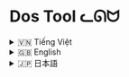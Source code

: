 # Dos Tool ᓚᘏᗢ



<details>
<summary> 🇻🇳  Tiếng Việt</summary>

## Mô tả

**Dos Tool** là một công cụ mã nguồn mở được viết bằng Python, cho phép bạn thực hiện các cuộc tấn công DoS (Từ chối Dịch vụ) vào các máy chủ web. Công cụ này hỗ trợ nhiều phương thức tấn công khác nhau, bao gồm:

*   **GET Flood:** Gửi một lượng lớn các yêu cầu GET đến máy chủ mục tiêu.
*   **POST Flood:** Gửi một lượng lớn các yêu cầu POST với dữ liệu ngẫu nhiên đến máy chủ mục tiêu.
*   **Mixed HTTP Methods:**  Kết hợp các phương thức HTTP khác nhau (GET, POST, PUT, DELETE) để tấn công.
*   **Slowloris:** Duy trì nhiều kết nối HTTP đến máy chủ mục tiêu, nhưng chỉ gửi các header không hoàn chỉnh, làm cạn kiệt tài nguyên của máy chủ.
*   **R.U.D.Y (R-U-Dead-Yet):** Gửi các yêu cầu POST với trường `Content-Length` rất lớn, nhưng sau đó gửi dữ liệu thực tế rất chậm, từng byte một, làm máy chủ phải chờ đợi trong thời gian dài.
*  **Search Engine Attack:**  Gửi requests đến trang tìm kiếm (ví dụ như: /search?=...).

Công cụ cũng cho phép bạn tùy chỉnh các tham số như số lượng luồng, thời gian tấn công, User-Agent, cookie, và nhiều tham số khác.

## ⚠️ Cảnh báo ⚠️

*   **Trách nhiệm pháp lý:** Việc sử dụng công cụ này để tấn công các hệ thống mà bạn không có quyền truy cập là **bất hợp pháp** và có thể dẫn đến hậu quả pháp lý nghiêm trọng.  Chỉ sử dụng công cụ này trên các hệ thống mà bạn có quyền kiểm thử.
*   **Ảnh hưởng đến hệ thống:** Các cuộc tấn công DoS có thể làm gián đoạn hoặc ngừng hoạt động của các dịch vụ trực tuyến. Hãy cân nhắc kỹ lưỡng trước khi thực hiện tấn công.
*   **Mục đích giáo dục:** Công cụ này được thiết kế cho mục đích giáo dục và nghiên cứu bảo mật. Tác giả không chịu trách nhiệm cho bất kỳ hành vi sử dụng sai mục đích nào.

## Các tính năng chính

*   **Đa luồng:** Tấn công đồng thời bằng nhiều luồng, tăng hiệu quả tấn công.
*   **Tùy biến cao:**  Cho phép tùy chỉnh nhiều tham số như:
    *   Số lượng luồng.
    *   Thời gian tấn công.
    *   User-Agent (từ file hoặc thủ công).
    *   Cookie.
    *   Headers tùy chỉnh (cho Slowloris và R.U.D.Y).
    *   Tốc độ làm mới (cập nhật thông tin).
*   **Hỗ trợ nhiều phương thức tấn công:** GET, POST, PUT, DELETE, Slowloris, R.U.D.Y, và Search Engine Attack.
*   **Giao diện trực quan:** Sử dụng thư viện `rich` để hiển thị thông tin trạng thái tấn công một cách đẹp mắt và dễ theo dõi.
*   **Logging:** Ghi lại log của cuộc tấn công vào file (tùy chọn).
*   **Tự động tạo User-Agent, Request:** Nếu bạn chọn.

## Cài đặt

1.  **Cài đặt Python:** Đảm bảo bạn đã cài đặt Python 3.7 trở lên.
2.  **Clone repository (hoặc tải xuống):**
    ```bash
    git clone https://github.com/Rin1809/Dos_Tool.git
    cd Dos-Tool
    ```
3.   **(Tùy chọn) Tạo và kích hoạt môi trường ảo:**  Điều này được khuyến nghị để tránh xung đột thư viện.
    ```bash
     python -m venv moitruongao
    ```

    * Trên window:
        ```
        moitruongao\Scripts\activate
        ```

    * Trên (Linux/macOS):
         ```
         source moitruongao/bin/activate
         ```
4.  **Cài đặt các thư viện cần thiết:**  `requirements.txt` đã được tạo sẵn (nằm trong folder).
    *Nếu chưa có `requirements.txt` hãy tạo thủ công (với nội dung liệt kê các thư viện sau):
        ```
        requests
        aiohttp
        rich
        ```
     ```bash
     pip install -r requirements.txt
     ```

## Cách sử dụng

1.  **Chạy file `run.bat`:** File này sẽ tự động kiểm tra và cài đặt môi trường ảo (nếu chưa có), cài đặt các thư viện cần thiết, và sau đó chạy công cụ.

2.  **Nhập các tham số:**  Công cụ sẽ yêu cầu bạn nhập các thông tin sau:
    *   **Chế độ tấn công:**  Chọn một trong các chế độ:
        *   **1:** Tấn công GET đơn giản (mặc định).
        *   **2:** Tấn công TÙY CHỈNH (cho phép chọn nhiều phương thức HTTP).
        *   **3:** Tấn công Slowloris.
        *   **4:** Tấn công R.U.D.Y.
        *   **5:**  Tấn công SEARCH
    *   **URL mục tiêu:**
        *   **Từ file:**  Nhập tên file chứa danh sách các URL (mỗi URL một dòng). Ví dụ: `urls.txt`.
        *   **Thủ công:** Nhập trực tiếp URL, ví dụ: `https://example.com`.
        *  Với Search engine, bạn nhập URL có dạng: `https://yurineko.my/search?query=` (Nếu thủ công), và làm theo hướng dẫn.
    *   **Số lượng luồng:**  Số lượng kết nối đồng thời (ví dụ: 100).
    *   **Tốc độ làm mới (refresh rate):**  Thời gian cập nhật thông tin trạng thái (ví dụ: 0.5 giây).
    *   **Thời gian tấn công:**  Thời gian tấn công (giây). Nhập `0` để tấn công vĩnh viễn (không khuyến khích).
    *   **Tùy chọn phương thức HTTP (nếu chọn chế độ TÙY CHỈNH):**  Nhập các phương thức tấn công, cách nhau bởi dấu phẩy, ví dụ: `GET, POST, PUT`.  Hoặc nhập `ALL` để chọn tất cả.
    *   **Tùy chọn cookie:**  Nếu muốn thêm cookie, nhập `y` và nhập giá trị cookie. Nếu không, nhập `n`.
    *   **Tùy chọn User-Agent:**
        *   **Từ file:**  Nhập tên file chứa danh sách User-Agent (mỗi User-Agent một dòng). Ví dụ: `user_agents.txt`.
        *   **Thủ công:** Nhập User-Agent trực tiếp.
    * **(Chỉ với SLOWLORIS) Ports**  chọn: `80` (HTTP), `443` (HTTPS), hoặc cả hai (`3`).
    * **(Chỉ với SLOWLORIS và R.U.D.Y)**  Chọn lấy header `tự động` hay `thủ công`.
    *   **Lưu log:**  Nếu muốn lưu log, nhập `y`. Nếu không, nhập `n`.

3.  **Theo dõi tiến trình:** Công cụ sẽ hiển thị bảng trạng thái tấn công, bao gồm các thông tin:
    *   Tổng số luồng.
    *   Tổng số yêu cầu.
    *   Số yêu cầu thành công.
    *   Số yêu cầu thất bại.
    *   Thời gian đã trôi qua.
    *   Tiến trình chi tiết cho từng URL (đã hoàn thành / tổng số, phần trăm, tốc độ).
    *   Log các hoạt động gần đây (10 hoạt động cuối).

4.  **Dừng tấn công:**  Nhấn `Ctrl + C` để dừng tấn công.

## Ví dụ chi tiết (rất chi tiết, từng option 1)

**Ví dụ 1: Tấn công GET đơn giản vào một URL**

1.  Chạy `run.bat`.
2.  Chọn chế độ tấn công: `1` (GET).
3.  Chọn cách nhập URL: `2` (thủ công).
4.  Nhập URL: `https://example.com`.
5.  Nhập số luồng: `50`.
6.  Nhập tốc độ làm mới: `0.5`.
7.  Nhập thời gian tấn công: `60` (tấn công trong 60 giây).
8.  Thêm cookie?: `n`.
9.  Chọn User-Agent: `2` (thủ công).
10. Nhập User-Agent: `Mozilla/5.0 (Windows NT 10.0; Win64; x64) AppleWebKit/537.36 (KHTML, like Gecko) Chrome/91.0.4472.124 Safari/537.36`.
11. Lưu log?: `y`.

**Ví dụ 2: Tấn công tùy chỉnh với nhiều phương thức HTTP vào nhiều URL từ file**

1.  Tạo một file `urls.txt` với nội dung sau (mỗi URL một dòng):

    ```
    https://example.com
    https://example.net
    https://example.org
    ```
2.  Chạy `run.bat`.
3.  Chọn chế độ tấn công: `2` (TÙY CHỈNH).
4.  Chọn cách nhập URL: `1` (từ file).
5.  Nhập tên file: `urls.txt`.
6.  Nhập số luồng: `100`.
7.  Nhập tốc độ làm mới: `1`.
8.  Nhập thời gian tấn công: `0` (tấn công vĩnh viễn - *không khuyến khích*, hãy cẩn thận!).
9.  Chọn các phương thức HTTP: `GET, POST`.
10. Thêm cookie?: `y`.
11. Nhập giá trị cookie: `sessionid=abcdef123456; csrftoken=xyz789`.
12. Chọn User-Agent: `1` (từ file).
13. Nhập tên file chứa User-Agent: `user_agents.txt` (bạn cần tạo file này, mỗi dòng một User-Agent).
14. Lưu log?: `n`.

**Ví dụ 3: Tấn công Slowloris**

1.  Chạy `run.bat`
2.  Chọn chế độ tấn công: `3` (Slowloris).
3.  Chọn cách nhập URL: `2` (Nhập thủ công)
4. Nhập URL: `http://example.com`
5. Nhập số lượng: `200`.
6.  Nhập tốc độ làm mới: `0.5`.
7. Nhập thời gian tấn công `30`.
8. Thêm cookie: `n`.
9. Chọn cách lấy headers: `1` (tự động) (Với Slowloris thì nên tự động)
10. Chọn cổng tấn công `3` (Cả hai 80 và 443)
11. Lưu log: `n`

**Ví dụ 4: Tấn công R.U.D.Y.**
Tương tự như trên, nhưng:
 *  Chọn chế độ tấn công `4`.
 * Nên chọn lấy Headers `tự động`.

**Ví dụ 5: Tấn công Search engine**
1.  Chạy `run.bat`
2.  Chọn chế độ tấn công: `5`.
3.  Chọn cách nhập URL: `2` (thủ công)
4. Nhập url search: `https://example.com/search?q=`.
5. Chọn `Có` muốn thêm từ khóa tìm kiếm không?: `y`
6. Nhập từ khóa: `dos,attack,python`.
7.  Và nhập các thông tin khác (threads, time,...)

**Lưu ý quan trọng về Slowloris và R.U.D.Y:**

*   Hai phương thức tấn công này khai thác các lỗ hổng ở tầng ứng dụng (Layer 7), không phải tầng mạng (Layer 3/4 như SYN Flood).
*   Chúng hoạt động bằng cách làm cho máy chủ web "bận rộn" với các kết nối dở dang, thay vì làm quá tải băng thông.
*   Cần điều chỉnh các tham số (như số lượng luồng, thời gian chờ) cho phù hợp với từng mục tiêu.

</details>

<details>
<summary> 🇬🇧 English</summary>

## Description

**Dos Tool** is an open-source tool written in Python that allows you to perform DoS (Denial of Service) attacks on web servers.  This tool supports various attack methods, including:

*   **GET Flood:** Sends a large number of GET requests to the target server.
*   **POST Flood:** Sends a large number of POST requests with random data to the target server.
*   **Mixed HTTP Methods:** Combines different HTTP methods (GET, POST, PUT, DELETE) to attack.
*   **Slowloris:** Maintains multiple HTTP connections to the target server, but only sends incomplete headers, exhausting the server's resources.
*   **R.U.D.Y (R-U-Dead-Yet):** Sends POST requests with a very large `Content-Length` field, but then sends the actual data very slowly, byte by byte, forcing the server to wait for a long time.
* **Search Engine Attack:** Sends requests to a search page (eg: /search?=...).

The tool also allows you to customize parameters such as the number of threads, attack duration, User-Agent, cookies, and more.

## ⚠️ Warning ⚠️

*   **Legal Responsibility:** Using this tool to attack systems that you do not have access to is **illegal** and can lead to serious legal consequences. Only use this tool on systems that you have permission to test.
*   **System Impact:** DoS attacks can disrupt or shut down online services. Consider carefully before carrying out an attack.
*   **Educational Purpose:** This tool is designed for educational and security research purposes. The author is not responsible for any misuse.

## Key Features

*   **Multi-threaded:** Attack simultaneously with multiple threads, increasing attack effectiveness.
*   **Highly Customizable:**  Allows you to customize many parameters such as:
    *   Number of threads.
    *   Attack duration.
    *   User-Agent (from file or manually).
    *   Cookies.
    *   Custom Headers (for Slowloris and R.U.D.Y).
    * Refresh Rate.
*   **Supports multiple attack methods:** GET, POST, PUT, DELETE, Slowloris, R.U.D.Y, and Search Engine Attack.
*   **Intuitive Interface:** Uses the `rich` library to display attack status information in a beautiful and easy-to-follow way.
*   **Logging:**  Logs the attack to a file (optional).
* **Auto generate User-Agent, Requests headers** (If you choose)

## Installation

1.  **Install Python:** Make sure you have Python 3.7 or later installed.
2.  **Clone the repository (or download):**
    ```bash
    git clone https://github.com/Rin1809/Dos_Tool.git)
    cd Dos-Tool
    ```
3.  **(Optional) Create and activate a virtual environment:**  This is recommended to avoid library conflicts.
     ```bash
     python -m venv venv
     ```
     * On Windows:
        ```
        venv\Scripts\activate
        ```
     * On Linux/macOS:
        ```
         source venv/bin/activate
        ```

4.  **Install the required libraries:** `requirements.txt` is included in the folder.
      *If `requirements.txt` is missing, create one manually (list these libs):
        ```
        requests
        aiohttp
        rich
        ```
    ```bash
    pip install -r requirements.txt
    ```

## Usage

1.  **Run the `run.bat` file:** This file will automatically check and install the virtual environment (if it doesn't exist), install the necessary libraries, and then run the tool.

2.  **Enter the parameters:** The tool will ask you to enter the following information:
    *   **Attack Mode:**  Choose one of the following modes:
        *   **1:** Simple GET attack (default).
        *   **2:** CUSTOM attack (allows you to select multiple HTTP methods).
        *   **3:** Slowloris attack.
        *   **4:** R.U.D.Y attack.
        * **5:** Search Attack.
    *   **Target URL:**
        *   **From file:** Enter the name of the file containing the list of URLs (one URL per line).  Example: `urls.txt`.
        *   **Manually:** Enter the URL directly, for example: `https://example.com`.
        * With search engines, use URLs like: `https://yurineko.my/search?query=` (Manually), follow instructions.
    *   **Number of threads:**  The number of concurrent connections (e.g., 100).
    *   **Refresh rate:** The time to update the status information (e.g., 0.5 seconds).
    *   **Attack time:**  The duration of the attack (seconds). Enter `0` for a perpetual attack (not recommended).
    *   **HTTP method options (if CUSTOM mode is selected):** Enter the attack methods, separated by commas, for example: `GET, POST, PUT`. Or enter `ALL` to select all.
    *   **Cookie options:** If you want to add a cookie, enter `y` and enter the cookie value.  Otherwise, enter `n`.
    *   **User-Agent options:**
        *   **From file:**  Enter the name of the file containing the User-Agent list (one User-Agent per line). Example: `user_agents.txt`.
        *   **Manually:** Enter the User-Agent directly.
    * **(SLOWLORIS only)**:  Select ports `80` (HTTP), `443` (HTTPS), or both (`3`).
    * **(SLOWLORIS and R.U.D.Y only):** Select headers are generated `automatically` or `manually`.
    *   **Save log:**  If you want to save the log, enter `y`.  Otherwise, enter `n`.

3.  **Monitor progress:**  The tool will display an attack status table, including information:
    *   Total number of threads.
    *   Total number of requests.
    *   Number of successful requests.
    *   Number of failed requests.
    *   Elapsed time.
    *   Detailed progress for each URL (completed / total, percentage, speed).
    *   Log of recent activity (last 10 activities).

4.  **Stop attack:** Press `Ctrl + C` to stop the attack.

## Detailed Examples

**Example 1: Simple GET attack on a single URL**

1.  Run `run.bat`.
2.  Choose attack mode: `1` (GET).
3.  Choose how to enter the URL: `2` (manually).
4.  Enter URL: `https://example.com`.
5.  Enter the number of threads: `50`.
6.  Enter refresh rate: `0.5`.
7.  Enter attack time: `60` (attack for 60 seconds).
8.  Add cookie?: `n`.
9.  Choose User-Agent: `2` (manually).
10. Enter User-Agent: `Mozilla/5.0 (Windows NT 10.0; Win64; x64) AppleWebKit/537.36 (KHTML, like Gecko) Chrome/91.0.4472.124 Safari/537.36`.
11. Save log?: `y`.

**Example 2: Custom attack with multiple HTTP methods on multiple URLs from a file**

1.  Create a `urls.txt` file with the following content (one URL per line):

    ```
    https://example.com
    https://example.net
    https://example.org
    ```

2.  Run `run.bat`.
3.  Choose attack mode: `2` (CUSTOM).
4.  Choose how to enter the URL: `1` (from file).
5.  Enter file name: `urls.txt`.
6.  Enter number of threads: `100`.
7.  Enter refresh rate: `1`.
8.  Enter attack time: `0` (perpetual attack - *not recommended*, be careful!).
9.  Choose HTTP methods: `GET, POST`.
10. Add cookie?: `y`.
11. Enter cookie value: `sessionid=abcdef123456; csrftoken=xyz789`.
12. Choose User-Agent: `1` (from file).
13. Enter the name of the User-Agent file: `user_agents.txt` (you need to create this file, one User-Agent per line).
14. Save log?: `n`.

**Example 3: Slowloris Attack**

1.  Run `run.bat`
2.  Choose attack mode: `3` (Slowloris)
3. Choose how to input url: `2` (Manually)
4. Enter url `http://example.com`.
5. Enter threads: `200`
6. Enter refresh rate `0.5`.
7. Enter attack time: `30`
8. Add cookie: `n`
9. Choose headers method: `1` (automatically)
10. Choose attack ports: `3` (both 80 and 443).
11. Save log?: `n`

**Example 4: R.U.D.Y. Attack**
Similar, but:
   * Select mode `4`.
   * Recommend to get headers `automatically`.

**Example 5: Search Engine Attack**
1. Run `run.bat`.
2. Choose attack mode: `5` (Search).
3. Choose url input `2` (Manually).
4. Enter url `https://example.com/search?q=`.
5.  Select `y` to input keywords.
6. Input: `dos,attack,python`
7. And input others infomations (threads, time,...)

**Important notes about Slowloris and R.U.D.Y.:**

*   These two attack methods exploit vulnerabilities in the application layer (Layer 7), not the network layer (Layer 3/4 like SYN Flood).
*   They work by keeping web servers "busy" with dangling connections, rather than overloading bandwidth.
*   Parameters (such as number of threads, timeouts) need to be adjusted for each target.
</details>

<details>
<summary> 🇯🇵 日本語</summary>

## 説明

**Dos Tool** は、Python で書かれたオープンソースのツールで、Web サーバーに対して DoS (Denial of Service) 攻撃を実行できます。このツールは、次のようなさまざまな攻撃方法をサポートしています。

*   **GET Flood:** 大量のリクエストをターゲット サーバーに送信します。
*   **POST Flood:** ランダムなデータを含む大量の POST リクエストをターゲット サーバーに送信します。
*   **Mixed HTTP Methods:** さまざまな HTTP メソッド (GET、POST、PUT、DELETE) を組み合わせて攻撃します。
*   **Slowloris:** ターゲット サーバーへの複数の HTTP 接続を維持しますが、不完全なヘッダーのみを送信し、サーバーのリソースを使い果たします。
*   **R.U.D.Y (R-U-Dead-Yet):** 非常に大きな `Content-Length` フィールドを持つ POST リクエストを送信しますが、実際のデータを非常にゆっくりと (1 バイトずつ) 送信し、サーバーを長時間待機させます。
*   **検索エンジンの攻撃:** 検索ページへのリクエストを送信します (例: /search?=...)。

このツールでは、スレッド数、攻撃時間、User-Agent、Cookie などのパラメーターをカスタマイズすることもできます。

## ⚠️ 警告 ⚠️

*   **法的責任:** このツールを使用してアクセス権のないシステムを攻撃することは**違法**であり、深刻な法的結果を招く可能性があります。 このツールは、テストする権限があるシステムでのみ使用してください。
*   **システムへの影響:** DoS 攻撃は、オンライン サービスを中断またはシャットダウンする可能性があります。 攻撃を実行する前に、慎重に検討してください。
*   **教育目的:** このツールは、教育およびセキュリティ研究を目的として設計されています。 著者は、誤用について責任を負いません。

## 主な機能

*   **マルチスレッド:** 複数のスレッドで同時に攻撃し、攻撃効果を高めます。
*   **高度なカスタマイズ性:** 次のような多くのパラメーターをカスタマイズできます。
    *   スレッド数。
    *   攻撃時間。
    *   User-Agent (ファイルから、または手動で)。
    *   Cookie。
    *   カスタム ヘッダー (Slowloris および R.U.D.Y 用)。
    * 更新頻度
*   **複数の攻撃方法をサポート:** GET、POST、PUT、DELETE、Slowloris、R.U.D.Y、および検索エンジンの攻撃。
*   **直感的なインターフェース:** `rich` ライブラリを使用して、攻撃ステータス情報を美しく、わかりやすく表示します。
*   **ログ:** 攻撃のログをファイルに記録します (オプション)。
* **User-Agent、リクエストヘッダーを自動生成します** (選択した場合)。

## インストール

1.  **Python のインストール:** Python 3.7 以降がインストールされていることを確認してください。
2.  **リポジトリのクローン (またはダウンロード):**
    ```bash
    git clone https://github.com/Rin1809/Dos_Tool.git
    cd Dos-Tool
    ```
3.  **(オプション) 仮想環境を作成してアクティブ化する:** ライブラリの競合を避けるために、これをお勧めします。
     ```bash
     python -m venv venv
     ```

      * Windowsの場合:
         ```
         venv\Scripts\activate
         ```

     * Linux/macOS の場合:
         ```
         source venv/bin/activate
         ```
4.  **必要なライブラリをインストールします:** `requirements.txt`はフォルダーに含まれています。
   * `requirements.txt` がない場合は、手動で作成します (次のライブラリをリストします)。
    ```
    requests
    aiohttp
    rich
    ```
    ```bash
    pip install -r requirements.txt
    ```

## 使用方法

1.  **`run.bat` ファイルを実行します:** このファイルは、仮想環境を自動的にチェックしてインストールし (存在しない場合)、必要なライブラリをインストールしてから、ツールを実行します。

2.  **パラメーターを入力します:** ツールは、次の情報を入力するように求めます。
    *   **攻撃モード:** 次のいずれかのモードを選択します。
        *   **1:** 単純な GET 攻撃 (デフォルト)。
        *   **2:** カスタム攻撃 (複数の HTTP メソッドを選択できます)。
        *   **3:** Slowloris 攻撃。
        *   **4:** R.U.D.Y 攻撃。
        * **5:** 検索エンジンの攻撃。
    *   **ターゲット URL:**
        *   **ファイルから:** URL のリスト (1 行に 1 つの URL) を含むファイルの名前を入力します。 例: `urls.txt`.
        *   **手動:** URL を直接入力します。例: `https://example.com`.
        * 検索エンジンの場合は、次のようなURLを使用します: `https://yurineko.my/search?query=` (手動で)、指示に従います。
    *   **スレッド数:** 同時接続数 (例: 100)。
    *   **更新頻度:** ステータス情報を更新する時間 (例: 0.5 秒)。
    *   **攻撃時間:** 攻撃時間 (秒)。 永続的な攻撃の場合は `0` を入力します (推奨しません)。
    *   **HTTP メソッド オプション (カスタム モードが選択されている場合):** 攻撃メソッドをコンマで区切って入力します。例: `GET, POST, PUT`.  または、すべてを選択するには `ALL` と入力します。
    *   **Cookie オプション:** Cookie を追加する場合は、`y` を入力して Cookie 値を入力します。 それ以外の場合は、`n` を入力します。
    *   **User-Agent オプション:**
        *   **ファイルから:** User-Agent リスト (1 行に 1 つの User-Agent) を含むファイルの名前を入力します。例: `user_agents.txt`.
        *   **手動:** User-Agent を直接入力します。
    * **(SLOWLORIS のみ):** ポート `80` (HTTP)、`443` (HTTPS)、または両方 (`3`) を選択します。
    *   **(SLOWLORIS および R.U.D.Y のみ):** ヘッダーを`自動的`に生成するか、`手動`で生成するかを選択します。
    *   **ログを保存:** ログを保存する場合は、`y` を入力します。 それ以外の場合は、`n` を入力します。

3.  **進行状況の監視:** ツールは、攻撃ステータス テーブルを表示します。これには次の情報が含まれます。
    *   スレッドの総数。
    *   リクエストの総数。
    *   成功したリクエストの数。
    *   失敗したリクエストの数。
    *   経過時間。
    *   各 URL の詳細な進行状況 (完了 / 合計、パーセンテージ、速度)。
    *   最近のアクティビティのログ (最後のアクティビティ 10 件)。

4.  **攻撃を停止:** `Ctrl + C` を押して攻撃を停止します。

## 詳細な例

**例 1: 単一の URL に対する単純な GET 攻撃**

1.  `run.bat` を実行します。
2.  攻撃モードを選択します: `1` (GET)。
3.  URL の入力方法を選択します: `2` (手動)。
4.  URL を入力します: `https://example.com`.
5.  スレッド数を入力します: `50`.
6.  更新頻度を入力します: `0.5`.
7.  攻撃時間を入力します: `60` (60 秒間攻撃)。
8.  Cookie を追加しますか?: `n`.
9.  User-Agent を選択します: `2` (手動)。
10. User-Agent を入力します: `Mozilla/5.0 (Windows NT 10.0; Win64; x64) AppleWebKit/537.36 (KHTML, like Gecko) Chrome/91.0.4472.124 Safari/537.36`.
11. ログを保存しますか?: `y`.

**例 2: ファイルから複数の URL に対して複数の HTTP メソッドを使用したカスタム攻撃**

1.  次の内容の `urls.txt` ファイルを作成します (1 行に 1 つの URL)。

    ```
    https://example.com
    https://example.net
    https://example.org
    ```

2.  `run.bat` を実行します。
3.  攻撃モードを選択します: `2` (カスタム)。
4.  URL の入力方法を選択します: `1` (ファイルから)。
5.  ファイル名を入力します: `urls.txt`.
6.  スレッド数を入力します: `100`.
7.  更新頻度を入力します: `1`.
8.  攻撃時間を入力します: `0` (永続的な攻撃 - *推奨しません*、注意してください!)。
9.  HTTP メソッドを選択します: `GET, POST`.
10. Cookie を追加しますか?: `y`.
11. Cookie 値を入力します: `sessionid=abcdef123456; csrftoken=xyz789`.
12. User-Agent を選択します: `1` (ファイルから)。
13. User-Agent ファイルの名前を入力します: `user_agents.txt` (このファイルを作成する必要があります。1 行に 1 つの User-Agent)。
14. ログを保存しますか?: `n`.

**例 3: Slowloris 攻撃**

1.  `run.bat` を実行する
2.  攻撃モードを選択: `3` (Slowloris)
3.  URL の入力方法: `2` (手動)
4.  URLを入力: `http://example.com`
5. スレッド数を入力: `200`
6. 更新頻度を入力: `0.5`
7.  攻撃時間入力: `30`
8.  Cookie を追加: `n`
9.  ヘッダーの取得方法を選択: `1` (自動)。
10. 攻撃ポートを選択: `3` (80 と 443 の両方)。
11. ログを保存しますか: `n`

**例 4: R.U.D.Y. 攻撃**

これも同様ですが：
   * モード`4`を選択してください
   * ヘッダーを`自動的に`取得することをお勧めします。

**例 5: 検索エンジンの攻撃**

1. `run.bat` を実行する。
2.  攻撃モードを選択: `5` (検索)。
3.  URL の入力方法: `2` (手動)。
4.  URLを入力: `https://example.com/search?q=`.
5. キーワードを入力するには、`y` を選択します。
6. 入力: `dos,attack,python`.
7. その他の情報 (スレッド、時間など) を入力します。

**Slowloris と R.U.D.Y. に関する重要な注意事項:**

*   これらの 2 つの攻撃方法は、(SYN Flood のようなネットワーク層 (レイヤー 3/4) ではなく) アプリケーション層 (レイヤー 7) の脆弱性を悪用します。
*   これらは、帯域幅を過負荷にするのではなく、接続を切断した状態で Web サーバーを「ビジー」状態にすることで機能します。
*   パラメーター (スレッド数、タイムアウトなど) は、各ターゲットに合わせて調整する必要があります。

</details>
